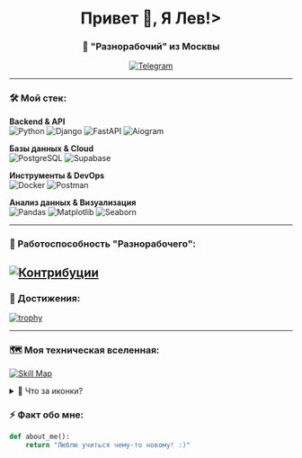 <!-- Приветствие с анимацией -->
<h1 align="center">Привет 👋, Я Лев!></h1>
<h3 align="center">🚀 "Разнорабочий" из Москвы</h3>

<!-- Социальные сети -->
<p align="center">
  <a href="https://t.me/Shlep0chka" target="_blank">
  <img src="https://img.shields.io/badge/Telegram-2CA5E0?style=for-the-badge&logo=telegram&logoColor=white" alt="Telegram">
  </a>
</p>

---

### 🛠️ Мой стек:

**Backend & API**  
![Python](https://img.shields.io/badge/-Python-090909?style=for-the-badge&logo=Python)
![Django](https://img.shields.io/badge/-Django-090909?style=for-the-badge&logo=Django)
![FastAPI](https://img.shields.io/badge/-FastAPI-090909?style=for-the-badge&logo=fastapi)
![Aiogram](https://img.shields.io/badge/-Aiogram-090909?style=for-the-badge&logo=telegram)

**Базы данных & Cloud**  
![PostgreSQL](https://img.shields.io/badge/-PostgreSQL-090909?style=for-the-badge&logo=PostgreSQL)
![Supabase](https://img.shields.io/badge/-Supabase-090909?style=for-the-badge&logo=supabase)

**Инструменты & DevOps**  
![Docker](https://img.shields.io/badge/-Docker-090909?style=for-the-badge&logo=Docker)
![Postman](https://img.shields.io/badge/-Postman-090909?style=for-the-badge&logo=postman)

**Анализ данных & Визуализация**  
![Pandas](https://img.shields.io/badge/-Pandas-090909?style=for-the-badge&logo=pandas)
![Matplotlib](https://img.shields.io/badge/-Matplotlib-090909?style=for-the-badge&logo=matplotlib)
![Seaborn](https://img.shields.io/badge/-Seaborn-090909?style=for-the-badge&logo=seaborn)

---

### 🌟 Работоспособность "Разнорабочего":
[![Контрибуции](https://github-readme-activity-graph.vercel.app/graph?username=Worislooov&theme=github-dark&hide_border=true&area=true)](https://github.com/ashutosh00710/github-readme-activity-graph)
---

### 🏅 Достижения:
[![trophy](https://github-profile-trophy.vercel.app/?username=Worislooov&theme=onedark)](https://github.com/ryo-ma/github-profile-trophy)

---

### 🗺️ Моя техническая вселенная:
[![Skill Map](https://skillicons.dev/icons?i=py,supabase,fastapi,postgres,docker,postman,latex,&theme=dark&perline=5)](https://skillicons.dev)

<details>
<summary>📌 Что за иконки?</summary>
  
| Иконка       | Навык         | Уровень       |
|--------------|---------------|---------------|
| `🐍`         | Python        | Эксперт       |
| `🎯`         | FastAPI       | Продвинутый   |
| `🐳`         | Docker        | Средний       |
| `📊`         | Data Analysis | Продвинутый   |
| `🤖`         | AI Basics     | Начинающий    |

</details>


### ⚡️ Факт обо мне:
```python
def about_me():
    return "Люблю учиться чему-то новому! :)"
```
